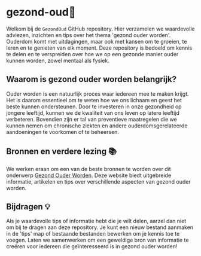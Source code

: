 # gezond-oud🌿

Welkom bij de `GezondOud` GitHub repository. Hier verzamelen we waardevolle adviezen, inzichten en tips over het thema 'gezond ouder worden'. Ouderdom komt met uitdagingen, maar ook met kansen om te groeien, te leren en te genieten van elk moment. Deze repository is bedoeld om kennis te delen en te verspreiden over hoe we op een gezonde manier ouder kunnen worden, zowel mentaal als fysiek.

## Waarom is gezond ouder worden belangrijk?

Ouder worden is een natuurlijk proces waar iedereen mee te maken krijgt. Het is daarom essentieel om te weten hoe we ons lichaam en geest het beste kunnen ondersteunen. Door te investeren in onze gezondheid op jongere leeftijd, kunnen we de kwaliteit van ons leven op latere leeftijd verbeteren. Bovendien zijn er tal van preventieve maatregelen die we kunnen nemen om chronische ziekten en andere ouderdomsgerelateerde aandoeningen te voorkomen of te beheersen.

## Bronnen en verdere lezing 📚

We werken eraan om een van de beste bronnen te worden over dit onderwerp [Gezond Ouder Worden](https://gezondouderworden.net). Deze website biedt uitgebreide informatie, artikelen en tips over verschillende aspecten van gezond ouder worden. 

## Bijdragen 💡

Als je waardevolle tips of informatie hebt die je wilt delen, aarzel dan niet om bij te dragen aan deze repository. Je kunt een nieuw bestand aanmaken in de 'tips' map of bestaande bestanden bewerken om je kennis toe te voegen. Laten we samenwerken om een geweldige bron van informatie te creëren voor iedereen die geïnteresseerd is in gezond ouder worden!

